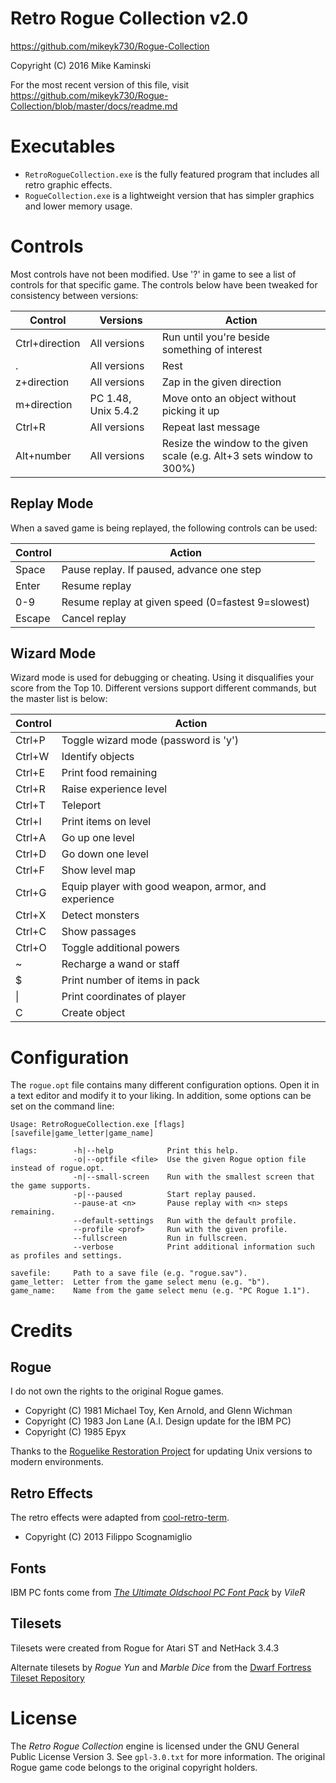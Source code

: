 Retro Rogue Collection v2.0
===========================
https://github.com/mikeyk730/Rogue-Collection

Copyright (C) 2016 Mike Kaminski

For the most recent version of this file, visit https://github.com/mikeyk730/Rogue-Collection/blob/master/docs/readme.md

Executables
===========
* `RetroRogueCollection.exe` is the fully featured program that includes all retro graphic effects.
* `RogueCollection.exe` is a lightweight version that has simpler graphics and lower memory usage.

Controls
========
Most controls have not been modified.  Use '?' in game to see a list of controls for that specific game.  The controls below have been tweaked for consistency between versions:

| Control        | Versions            | Action
|----------------|---------------------|----------------------------------------------------------------------
| Ctrl+direction | All versions        | Run until you're beside something of interest
| .              | All versions        | Rest
| z+direction    | All versions        | Zap in the given direction
| m+direction    | PC 1.48, Unix 5.4.2 | Move onto an object without picking it up
| Ctrl+R         | All versions        | Repeat last message
| Alt+number     | All versions        | Resize the window to the given scale (e.g. Alt+3 sets window to 300%)

Replay Mode
-----------
When a saved game is being replayed, the following controls can be used:

| Control  | Action
|----------|---------------------------------------------------
| Space    | Pause replay.  If paused, advance one step
| Enter    | Resume replay
| 0-9      | Resume replay at given speed (0=fastest 9=slowest)
| Escape   | Cancel replay

Wizard Mode
-----------
Wizard mode is used for debugging or cheating.  Using it disqualifies your score from the Top 10.  Different versions support different commands, but the master list is below:

| Control | Action
|---------|-----------------------------------------------------
| Ctrl+P  | Toggle wizard mode (password is 'y')
| Ctrl+W  | Identify objects
| Ctrl+E  | Print food remaining
| Ctrl+R  | Raise experience level
| Ctrl+T  | Teleport
| Ctrl+I  | Print items on level
| Ctrl+A  | Go up one level
| Ctrl+D  | Go down one level
| Ctrl+F  | Show level map
| Ctrl+G  | Equip player with good weapon, armor, and experience
| Ctrl+X  | Detect monsters
| Ctrl+C  | Show passages
| Ctrl+O  | Toggle additional powers
| ~       | Recharge a wand or staff
| $       | Print number of items in pack
| &#124;  | Print coordinates of player
| C       | Create object

Configuration
=============
The `rogue.opt` file contains many different configuration options.  Open it in a text editor and modify it to your liking.  In addition, some options can be set on the command line:

~~~
Usage: RetroRogueCollection.exe [flags] [savefile|game_letter|game_name]

flags:        -h|--help            Print this help.
              -o|--optfile <file>  Use the given Rogue option file instead of rogue.opt.
              -n|--small-screen    Run with the smallest screen that the game supports.
              -p|--paused          Start replay paused.
              --pause-at <n>       Pause replay with <n> steps remaining.
              --default-settings   Run with the default profile.
              --profile <prof>     Run with the given profile.
              --fullscreen         Run in fullscreen.
              --verbose            Print additional information such as profiles and settings.
              
savefile:     Path to a save file (e.g. "rogue.sav").
game_letter:  Letter from the game select menu (e.g. "b").
game_name:    Name from the game select menu (e.g. "PC Rogue 1.1").
~~~

Credits
=======
Rogue
-----
I do not own the rights to the original Rogue games.

- Copyright (C) 1981 Michael Toy, Ken Arnold, and Glenn Wichman
- Copyright (C) 1983 Jon Lane (A.I. Design update for the IBM PC)
- Copyright (C) 1985 Epyx

Thanks to the [Roguelike Restoration Project](https://github.com/RoguelikeRestorationProject) for updating Unix versions to modern environments.

Retro Effects
-------------
The retro effects were adapted from [cool-retro-term](https://github.com/Swordfish90/cool-retro-term).

- Copyright (C) 2013 Filippo Scognamiglio

Fonts
-----
IBM PC fonts come from [_The Ultimate Oldschool PC Font Pack_](http://int10h.org/oldschool-pc-fonts/) by _VileR_

Tilesets
--------
Tilesets were created from Rogue for Atari ST and NetHack 3.4.3

Alternate tilesets by _Rogue Yun_ and _Marble Dice_ from the [Dwarf Fortress Tileset Repository](http://dwarffortresswiki.org/index.php/Tileset_repository)

License
=======
The _Retro Rogue Collection_ engine is licensed under the GNU General Public License Version 3.  See `gpl-3.0.txt` for more information.  The original Rogue game code belongs to the original copyright holders.
